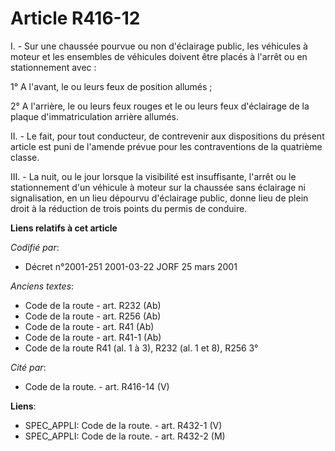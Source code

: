 # Article R416-12

I. - Sur une chaussée pourvue ou non d'éclairage public, les véhicules à moteur et les ensembles de véhicules doivent être
placés à l'arrêt ou en stationnement avec :

1° A l'avant, le ou leurs feux de position allumés ;

2° A l'arrière, le ou leurs feux rouges et le ou leurs feux d'éclairage de la plaque d'immatriculation arrière allumés.

II. - Le fait, pour tout conducteur, de contrevenir aux dispositions du présent article est puni de l'amende prévue pour les
contraventions de la quatrième classe.

III. - La nuit, ou le jour lorsque la visibilité est insuffisante, l'arrêt ou le stationnement d'un véhicule à moteur sur la
chaussée sans éclairage ni signalisation, en un lieu dépourvu d'éclairage public, donne lieu de plein droit à la réduction de
trois points du permis de conduire.

**Liens relatifs à cet article**

_Codifié par_:

  - Décret n°2001-251 2001-03-22 JORF 25 mars 2001

_Anciens textes_:

  - Code de la route - art. R232 (Ab)
  - Code de la route - art. R256 (Ab)
  - Code de la route - art. R41 (Ab)
  - Code de la route - art. R41-1 (Ab)
  - Code de la route R41 (al. 1 à 3), R232 (al. 1 et 8), R256 3°

_Cité par_:

  - Code de la route. - art. R416-14 (V)

**Liens**:

  - SPEC_APPLI: Code de la route. - art. R432-1 (V)
  - SPEC_APPLI: Code de la route. - art. R432-2 (M)
